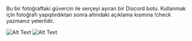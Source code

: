 Bu bir fotoğraftaki güvercin ile serçeyi ayıran bir Discord botu.
Kullanmak için fotoğrafı yapıştırdıktan sonra altındaki açıklama kısmına !check yazmanız yeterlidir.


![Alt Text](https://raw.githubusercontent.com/Lostervac/Discord_siniflandirma_botu/main/%C3%B6rnek1.jpg)
![Alt Text](https://raw.githubusercontent.com/Lostervac/Discord_siniflandirma_botu/main/%C3%B6rnek2.jpg)
